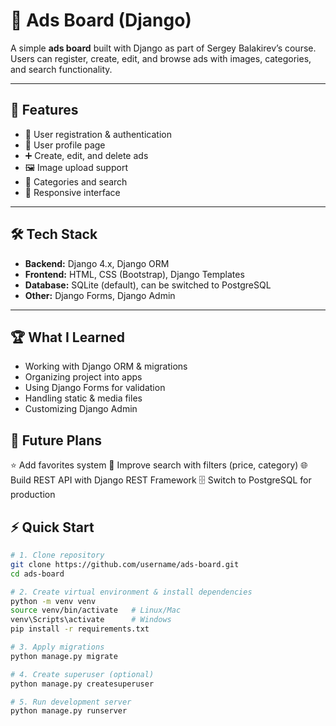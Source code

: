 # 📰 Ads Board (Django)

A simple **ads board** built with Django as part of Sergey Balakirev’s course.  
Users can register, create, edit, and browse ads with images, categories, and search functionality.  

---

## 🚀 Features
- 🔐 User registration & authentication  
- 👤 User profile page  
- ➕ Create, edit, and delete ads  
- 🖼️ Image upload support  
- 📂 Categories and search  
- 📱 Responsive interface  

---

## 🛠 Tech Stack
- **Backend:** Django 4.x, Django ORM  
- **Frontend:** HTML, CSS (Bootstrap), Django Templates  
- **Database:** SQLite (default), can be switched to PostgreSQL  
- **Other:** Django Forms, Django Admin  

---

## 🏆 What I Learned
- Working with Django ORM & migrations
- Organizing project into apps
- Using Django Forms for validation
- Handling static & media files
- Customizing Django Admin

## 📌 Future Plans
⭐ Add favorites system
🔎 Improve search with filters (price, category)
🌐 Build REST API with Django REST Framework
🗄 Switch to PostgreSQL for production

## ⚡ Quick Start

```bash
# 1. Clone repository
git clone https://github.com/username/ads-board.git
cd ads-board

# 2. Create virtual environment & install dependencies
python -m venv venv
source venv/bin/activate   # Linux/Mac
venv\Scripts\activate      # Windows
pip install -r requirements.txt

# 3. Apply migrations
python manage.py migrate

# 4. Create superuser (optional)
python manage.py createsuperuser

# 5. Run development server
python manage.py runserver
